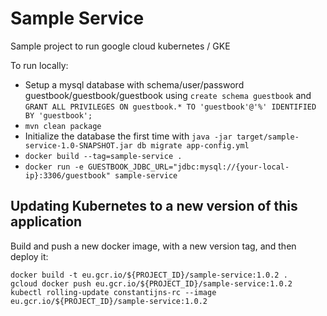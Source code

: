 Sample Service
==============

Sample project to run google cloud kubernetes / GKE

To run locally:
- Setup a mysql database with schema/user/password guestbook/guestbook/guestbook using `create schema guestbook` and `GRANT ALL PRIVILEGES ON guestbook.* TO 'guestbook'@'%' IDENTIFIED BY 'guestbook';
`
- `mvn clean package`
- Initialize the database the first time with `java -jar target/sample-service-1.0-SNAPSHOT.jar db migrate app-config.yml`
- `docker build --tag=sample-service .`
- `docker run -e GUESTBOOK_JDBC_URL="jdbc:mysql://{your-local-ip}:3306/guestbook" sample-service`

## Updating Kubernetes to a new version of this application

Build and push a new docker image, with a new version tag, and then deploy it:

    docker build -t eu.gcr.io/${PROJECT_ID}/sample-service:1.0.2 .
    gcloud docker push eu.gcr.io/${PROJECT_ID}/sample-service:1.0.2
    kubectl rolling-update constantijns-rc --image eu.gcr.io/${PROJECT_ID}/sample-service:1.0.2
